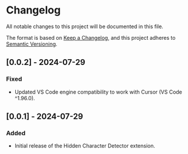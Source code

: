 # Changelog
All notable changes to this project will be documented in this file.

The format is based on [Keep a Changelog](https://keepachangelog.com/en/1.0.0/),
and this project adheres to [Semantic Versioning](https://semver.org/spec/v2.0.0.html).

## [0.0.2] - 2024-07-29
### Fixed
- Updated VS Code engine compatibility to work with Cursor (VS Code ^1.96.0).

## [0.0.1] - 2024-07-29
### Added
- Initial release of the Hidden Character Detector extension.